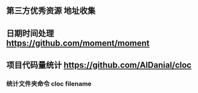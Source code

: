 ## 第三方优秀资源 地址收集

## 日期时间处理 https://github.com/moment/moment

## 项目代码量统计 https://github.com/AlDanial/cloc

### 统计文件夹命令 cloc filename